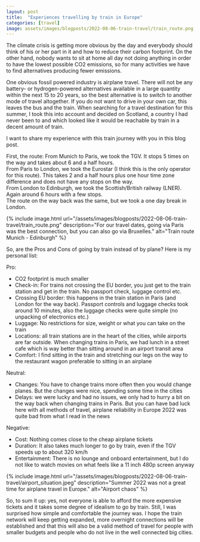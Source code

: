 ```yaml
---
layout: post
title:  "Experiences travelling by train in Europe"
categories: [travel]
image: assets/images/blogposts/2022-08-06-train-travel/train_route.png
---
```


The climate crisis is getting more obvious by the day and everybody should think of his or her part in it and how to reduce their carbon footprint. On the other hand, nobody wants to sit at home all day not doing anything in order to have the lowest possible CO2 emissions, so for many activities we have to find alternatives producing fewer emissions.

One obvious fossil powered industry is airplane travel. There will not be any battery- or hydrogen-powered alternatives available in a large quantity within the next 15 to 20 years, so the best alternative is to switch to another mode of travel altogether. If you do not want to drive in your own car, this leaves the bus and the train. When searching for a travel destination for this summer, I took this into account and decided on Scotland, a country I had never been to and which looked like it would be reachable by train in a decent amount of train.

I want to share my experience with this train journey with you in this blog post.

First, the route:
From Munich to Paris, we took the TGV. It stops 5 times on the way and takes about 6 and a half hours.  
From Paris to London, we took the Eurostar (I think this is the only operator for this route). This takes 2 and a half hours plus one hour time zone difference and does not have any stops on the way.  
From London to Edinburgh, we took the Scottish/British railway (LNER). Again around 6 hours with a few stops.  
The route on the way back was the same, but we took a one day break in London.

{% include image.html
    url="/assets/images/blogposts/2022-08-06-train-travel/train_route.png"
    description="For our travel dates, going via Paris was the best connection, but you can also go via Bruxelles."
    alt="Train route Munich - Edinburgh" %}

So, are the Pros and Cons of going by train instead of by plane? Here is my personal list:

Pro:
+ CO2 footprint is much smaller
+ Check-in: For trains not crossing the EU border, you just get to the train station and get in the train. No passport check, luggage control etc.
+ Crossing EU border: this happens in the train station in Paris (and London for the way back). Passport controls and luggage checks took around 10 minutes, also the luggage checks were quite simple (no unpacking of electronics etc.)
+ Luggage: No restrictions for size, weight or what you can take on the train
+ Locations: all train stations are in the heart of the cities, while airports are far outside. When changing trains in Paris, we had lunch in a street cafe which is way better than sitting around in an airport transit area
+ Comfort: I find sitting in the train and stretching our legs on the way to the restaurant wagon preferable to sitting in an airplane

Neutral:
- Changes: You have to change trains more often then you would change planes. But the changes were nice, spending some time in the cities
- Delays: we were lucky and had no issues, we only had to hurry a bit on the way back when changing trains in Paris. But you can have bad luck here with all methods of travel, airplane reliability in Europe 2022 was quite bad from what I read in the news

Negative:
- Cost: Nothing comes close to the cheap airplane tickets
- Duration: It also takes much longer to go by train, even if the TGV speeds up to about 320 km/h
- Entertainment: There is no lounge and onboard entertainment, but I do not like to watch movies on what feels like a 11 inch 480p screen anyway

{% include image.html
    url="/assets/images/blogposts/2022-08-06-train-travel/airport_situation.jpeg"
    description="Summer 2022 was not a great time for airplane travel in Europe."
    alt="Airport chaos" %}

So, to sum it up: yes, not everyone is able to afford the more expensive tickets and it takes some degree of idealism to go by train. Still, I was surprised how simple and comfortable the journey was. I hope the train network will keep getting expanded, more overnight connections will be established and that this will also be a valid method of travel for people with smaller budgets and people who do not live in the well connected big cities.